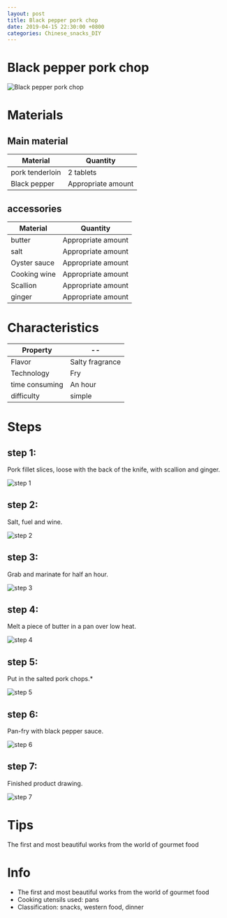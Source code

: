 ```yaml
---
layout: post
title: Black pepper pork chop
date: 2019-04-15 22:30:00 +0800
categories: Chinese_snacks_DIY
---
```


# Black pepper pork chop

![Black pepper pork chop]({{site.baseurl}}/img/400790/400790.jpg)

# Materials


## Main material

Material|Quantity
--|--
pork tenderloin|2 tablets
Black pepper|Appropriate amount

## accessories

Material|Quantity
--|--
butter|Appropriate amount
salt|Appropriate amount
Oyster sauce|Appropriate amount
Cooking wine|Appropriate amount
Scallion|Appropriate amount
ginger|Appropriate amount

# Characteristics

Property|--
--|--
Flavor|Salty fragrance
Technology|Fry
time consuming|An hour
difficulty|simple

# Steps

## step 1:

Pork fillet slices, loose with the back of the knife, with scallion and ginger.

![step 1]({{site.baseurl}}/img/400790/1.jpg)

## step 2:

Salt, fuel and wine.

![step 2]({{site.baseurl}}/img/400790/2.jpg)

## step 3:

Grab and marinate for half an hour.

![step 3]({{site.baseurl}}/img/400790/3.jpg)

## step 4:

Melt a piece of butter in a pan over low heat.

![step 4]({{site.baseurl}}/img/400790/4.jpg)

## step 5:

Put in the salted pork chops.*

![step 5]({{site.baseurl}}/img/400790/5.jpg)

## step 6:

Pan-fry with black pepper sauce.

![step 6]({{site.baseurl}}/img/400790/6.jpg)

## step 7:

Finished product drawing.

![step 7]({{site.baseurl}}/img/400790/7.jpg)

# Tips

The first and most beautiful works from the world of gourmet food

# Info

- The first and most beautiful works from the world of gourmet food
- Cooking utensils used: pans
- Classification: snacks, western food, dinner